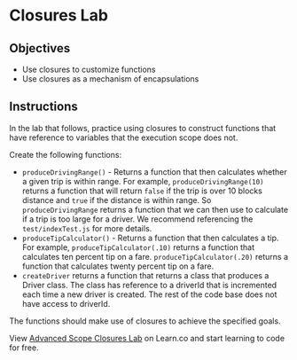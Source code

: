 # Closures Lab

## Objectives
+ Use closures to customize functions
+ Use closures as a mechanism of encapsulations

## Instructions

In the lab that follows, practice using closures to construct functions that have reference to variables that the execution scope does not.

Create the following functions:

  + `produceDrivingRange()` - Returns a function that then calculates whether a given trip is within range.  For example, `produceDrivingRange(10)` returns a function that will return `false` if the trip is over 10 blocks distance and `true` if the distance is within range.  So `produceDrivingRange` returns a function that we can then use to calculate if a trip is too large for a driver.  We recommend referencing the `test/indexTest.js` for more details.
  + `produceTipCalculator()` - Returns a function that then calculates a tip.  For example, `produceTipCalculator(.10)` returns a function that calculates ten percent tip on a fare.  `produceTipCalculator(.20)` returns a function that calculates twenty percent tip on a fare.
  + `createDriver` returns a function that returns a class that produces a Driver class.  The class has reference to a driverId that is incremented each time a new driver is created.  The rest of the code base does not have access to driverId.

The functions should make use of closures to achieve the specified goals.

<p class='util--hide'>View <a href='https://learn.co/lessons/js-advanced-scope-closures-lab' title='Advanced Scope Closures Lab'>Advanced Scope Closures Lab</a> on Learn.co and start learning to code for free.</p>
